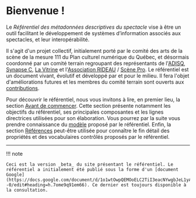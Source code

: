 # Bienvenue !

Le _Référentiel des métadonnées descriptives du spectacle_ vise à être un outil facilitant le développement de systèmes d’information associés aux spectacles, et leur interopérabilité.

Il s'agit d'un projet collectif, initialement porté par le comité des arts de la scène de la mesure 111 du Plan culturel numérique du Québec, et désormais coordonné par un comité terrain regroupant des représentants de l'[ADISQ](https://www.adisq.com/), [Synapse C](https://synapsec.ca/), [La Vitrine](https://www.lavitrine.com) et l'[Association RIDEAU](https://associationrideau.ca/fr) / [Scène Pro](https://scenepro.ca/). Le référentiel est un document vivant, évolutif et développé par et pour le milieu. Il fera l'objet d'améliorations futures et les membres du comité terrain sont ouverts aux [contributions](./contribuer.md).


Pour découvrir le référentiel, nous vous invitons à lire, en premier lieu, la section [Avant de commencer](./avant_de_commencer/objectifs/). Cette section présente notamment les objectifs du référentiel, ses principales composantes et les lignes directrices utilisées pour son élaboration. Vous pourrez par la suite vous prendre connaissance du [modèle](./modele/structure_et_relations) proposé par le référentiel. Enfin, la section [Références](./references/proprietes/spectacle/) peut-être utilisée pour connaître le fin détail des propriétés et des vocabulaires contrôlés proposés par le référentiel.


---

!!! note

    Ceci est la version _beta_ du site présentant le référentiel. Le référentiel a initialement été publié sous la forme d'un [document Google](https://docs.google.com/document/d/1o1wtOwpQEMOoELC2TiI3eacNYwgbJeL1yAADix4a--0/edit#heading=h.7ome9q91em66). Ce dernier est toujours disponible à la consultation.